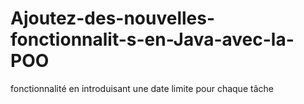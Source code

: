 # Ajoutez-des-nouvelles-fonctionnalit-s-en-Java-avec-la-POO
fonctionnalité en introduisant une date limite pour chaque tâche
